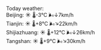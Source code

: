 Today weather:  
Beijing: ☀️   🌡️-3°C 🌬️↓7km/h  
Tianjin: ☀️   🌡️+8°C 🌬️↘22km/h  
Shijiazhuang: ☀️   🌡️+12°C 🌬️↓26km/h  
Tangshan: ☀️   🌡️+9°C 🌬️↘30km/h  

